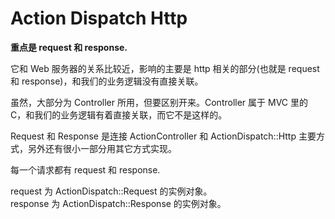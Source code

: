 # Action Dispatch Http

**重点是 request 和 response.**

它和 Web 服务器的关系比较近，影响的主要是 http 相关的部分(也就是 request 和 response)，和我们的业务逻辑没有直接关联。

虽然，大部分为 Controller 所用，但要区别开来。Controller 属于 MVC 里的 C，和我们的业务逻辑有着直接关联，而它不是这样的。

Request 和 Response 是连接 ActionController 和 ActionDispatch::Http 主要方式，另外还有很小一部分用其它方式实现。

每一个请求都有 request 和 response.

request 为 ActionDispatch::Request 的实例对象。
<br>
response 为 ActionDispatch::Response 的实例对象。
